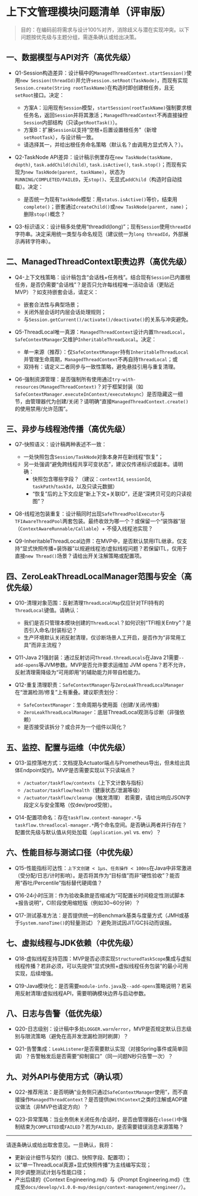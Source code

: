 # 上下文管理模块问题清单（评审版）

> 目的：在编码前将需求与设计100%对齐，消除歧义与潜在实现冲突。以下问题按优先级与主题分组，需逐条确认或给出决策。

## 一、数据模型与API对齐（高优先级）
- Q1-Session构造差异：设计稿中的`ManagedThreadContext.startSession()`使用`new Session(threadId)`并允许`session.setRoot(TaskNode)`，而现有实现`Session.create(String rootTaskName)`在构造时即创建根任务，且无`setRoot`接口。决定：
  - 方案A：沿用现有`Session`模型，`startSession(rootTaskName)`强制要求根任务名，返回`Session`并将其激活；`ManagedThreadContext`不再直接操控`Session`内部结构（只读`getRootTask()`）。
  - 方案B：扩展`Session`以支持“空根+后置设置根任务”（新增`setRootTask`），与设计稿一致。
  - 请选择其一，并给出根任务命名策略（默认名？由调用方显式传入？）。

- Q2-TaskNode API差异：设计稿示例里存在`new TaskNode(taskName, depth)`, `task.addChild(child)`, `task.isActive()`, `task.stop()`；而现有实现为`new TaskNode(parent, taskName)`，状态为`RUNNING/COMPLETED/FAILED`，无`stop()`、无显式`addChild`（构造时自动挂载）。决定：
  - 是否统一为现有`TaskNode`模型：用`status.isActive()`等价，结束用`complete()`；嵌套通过`createChild()`或`new TaskNode(parent, name)`；删除`stop()`概念？

- Q3-标识语义：设计稿多处使用“threadId(long)”；现有`Session`使用`threadId`字符串。决定采用统一类型与命名规范（建议统一为`long threadId`，外部展示再转字符串）。

## 二、ManagedThreadContext职责边界（高优先级）
- Q4-上下文栈策略：设计稿包含“会话栈+任务栈”。结合现有`Session`已内置根任务，是否仍需要“会话栈”？是否只允许每线程唯一活动会话（更贴近MVP）？如支持嵌套会话，请定义：
  - 嵌套合法性与典型场景；
  - 关闭外层会话时内层会话处理规则；
  - 与`Session.getCurrent()/activate()/deactivate()`的关系与冲突避免。

- Q5-ThreadLocal唯一真源：`ManagedThreadContext`设计内置`ThreadLocal`，`SafeContextManager`又维护`InheritableThreadLocal`。决定：
  - 单一来源（推荐）：仅`SafeContextManager`持有`InheritableThreadLocal`并管理生命周期，`ManagedThreadContext`不再自持`ThreadLocal`；或
  - 双持有：请定义二者同步与一致性策略，避免悬挂引用与重复清理。

- Q6-强制资源管理：是否强制所有使用通过`try-with-resources(ManagedThreadContext)`？对于框架封装（如`SafeContextManager.executeInContext/executeAsync`）是否隐藏这一细节，由管理器代为创建/关闭？请明确“直接`ManagedThreadContext.create()`的使用禁用/允许范围”。

## 三、异步与线程池传播（高优先级）
- Q7-快照语义：设计稿两种表述不一致：
  - 一处快照包含`Session/TaskNode`对象本身并在新线程“恢复”；
  - 另一处强调“避免跨线程共享可变状态”，建议仅传递标识或副本。请明确：
    - 快照包含哪些字段？（建议：`contextId`, `sessionId`, `taskPath`/`taskId`，以及只读元数据）
    - “恢复”后的上下文应是“新上下文+关联ID”，还是“深拷贝可见的只读视图”？

- Q8-线程池包装重复：设计稿同时出现`SafeThreadPoolExecutor`与`TFIAwareThreadPool`两套包装。最终收敛为哪一个？或保留一个“装饰器”层（`ContextAwareRunnable/Callable`）+ 不侵入线程池实现？

- Q9-InheritableThreadLocal边界：在MVP中，是否默认禁用ITL继承，仅支持“显式快照传播+装饰器”以规避线程池/虚拟线程问题？若保留ITL，仅用于直接`new Thread()`场景？请给出开关注解策略或配置项。

## 四、ZeroLeakThreadLocalManager范围与安全（高优先级）
- Q10-清理对象范围：反射清理`ThreadLocalMap`仅应针对TFI持有的`ThreadLocal`键值。请确认：
  - 我们是否只管理本模块创建的`ThreadLocal`？如何识别“TFI相关Entry”？是否引入命名/封装标记？
  - 生产环境默认关闭反射清理，仅诊断场景人工开启，是否作为“非常用工具”而非主流程？

- Q11-Java 21强封装：通过反射访问`Thread.threadLocals`在Java 21需要`--add-opens`等JVM参数。MVP是否允许要求运维加 JVM opens？若不允许，反射清理需降级为“可用即用”的辅助能力并带自检能力。

- Q12-重复清理职责：`SafeContextManager`与`ZeroLeakThreadLocalManager`在“泄漏检测/修复”上有重叠。建议职责划分：
  - `SafeContextManager`：生命周期与使用面（创建/关闭/传播）
  - `ZeroLeakThreadLocalManager`：底层ThreadLocal观测与诊断（非强依赖）
  - 是否接受该拆分？或合并为一个组件以简化？

## 五、监控、配置与运维（中优先级）
- Q13-监控落地方式：文档提及Actuator端点与Prometheus导出，但未给出具体Endpoint契约。MVP是否需要实现以下只读端点？
  - `/actuator/taskflow/contexts`（上下文计数与指标）
  - `/actuator/taskflow/health`（健康状态/泄漏等级）
  - `/actuator/taskflow/cleanup`（触发清理）
  若需要，请给出响应JSON字段定义与安全策略（仅dev/prod受限）。

- Q14-配置项命名：存在`taskflow.context-manager.*`与`taskflow.threadlocal-manager.*`两个命名空间。是否确认两者并行存在？配置优先级与默认值从何处加载（`application.yml` vs. env）？

## 六、性能目标与测试口径（中优先级）
- Q15-性能指标可达性：`上下文创建 < 1μs`、`任务操作 < 100ns`在Java中非常激进（受分配/日志/计时影响）。是否将其作为“目标值”而非“硬性验收”？能否用“吞吐/Percentile”指标替代硬阈值？

- Q16-24小时压测：作为验收条款是否缩减为“可配置长时间稳定性测试脚本+报告说明”，CI阶段使用缩短版（例如30~60分钟）？

- Q17-测试基准方法：是否提供统一的Benchmark基类与度量方式（JMH或基于`System.nanoTime()`的轻量测试）？避免测试因JIT/GC抖动而误报。

## 七、虚拟线程与JDK依赖（中优先级）
- Q18-虚拟线程支持范围：MVP是否必须实现`StructuredTaskScope`集成与虚拟线程传播？若非必须，可以先提供“显式快照+虚拟线程任务包装”的最小可用实现，后续增强。

- Q19-Java模块化：是否需要`module-info.java`及`--add-opens`策略说明？若采用反射清理/虚拟线程API，需要明确模块边界与启动参数。

## 八、日志与告警（低优先级）
- Q20-日志级别：设计稿中多处`LOGGER.warn`/`error`，MVP是否规定默认日志级别与限流策略（避免在高并发泄漏检测时刷屏）？

- Q21-告警集成：`LeakListener`是否需要默认实现（对接Spring事件或简单回调）？告警触发后是否需要“抑制窗口”（同一问题N秒只告警一次）？

## 九、对外API与使用方式（确认项）
- Q22-推荐用法：是否明确“业务侧只通过`SafeContextManager`使用”，而不直接操作`ManagedThreadContext`？是否提供`@WithContext`之类的注解或AOP建议做法（非MVP也请定方向）？

- Q23-异常策略：当业务侧未关闭任务/会话时，是否由管理器在`close()`中强制结束为`COMPLETED`或`FAILED`？若为`FAILED`，是否需要错误消息来源策略？

---

请逐条确认或给出取舍意见。一旦确认，我将：
- 更新设计细节与契约（接口、快照字段、配置项）；
- 以“单一ThreadLocal真源+显式快照传播”为主线编写实现；
- 同步调整测试计划与性能口径；
- 产出后续的《Context Engineering.md》与《Prompt Engineering.md》（生成至`docs/develop/v1.0.0-mvp/design/context-management/engineer/`）。

